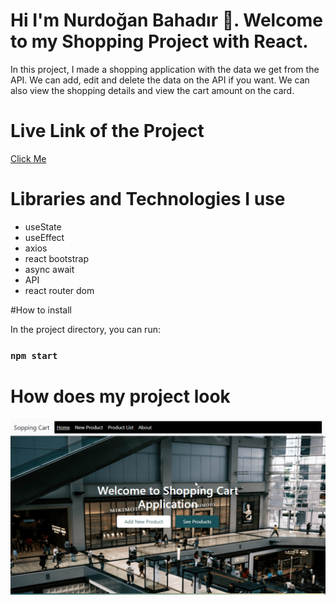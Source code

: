 # Hi I'm Nurdoğan Bahadır 👋. Welcome to my Shopping Project with React.

In this project, I made a shopping application with the data we get from the API. We can add, edit and delete the data on the API if you want. We can also view the shopping details and view the cart amount on the card.

# Live Link of the Project

[Click Me](https://shopping-app-nurdoganbahadir.netlify.app)

# Libraries and Technologies I use

- useState
- useEffect
- axios
- react bootstrap
- async await
- API
- react router dom

#How to install

In the project directory, you can run:

### `npm start`







# How does my project look



![Shopping App](./shopping.gif)

